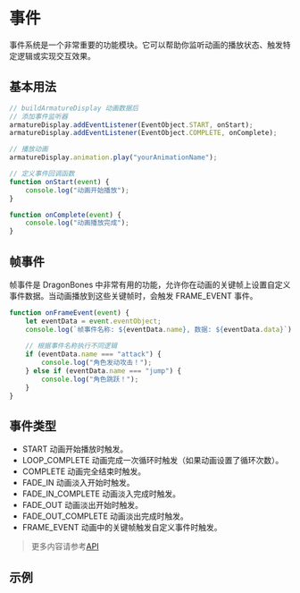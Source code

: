 # 事件
事件系统是一个非常重要的功能模块。它可以帮助你监听动画的播放状态、触发特定逻辑或实现交互效果。
## 基本用法
```ts
// buildArmatureDisplay 动画数据后
// 添加事件监听器
armatureDisplay.addEventListener(EventObject.START, onStart);
armatureDisplay.addEventListener(EventObject.COMPLETE, onComplete);

// 播放动画
armatureDisplay.animation.play("yourAnimationName");

// 定义事件回调函数
function onStart(event) {
    console.log("动画开始播放");
}

function onComplete(event) {
    console.log("动画播放完成");
}
```

## 帧事件
帧事件是 DragonBones 中非常有用的功能，允许你在动画的关键帧上设置自定义事件数据。当动画播放到这些关键帧时，会触发 FRAME_EVENT 事件。
```ts
function onFrameEvent(event) {
    let eventData = event.eventObject;
    console.log(`帧事件名称: ${eventData.name}, 数据: ${eventData.data}`);
    
    // 根据事件名称执行不同逻辑
    if (eventData.name === "attack") {
        console.log("角色发动攻击！");
    } else if (eventData.name === "jump") {
        console.log("角色跳跃！");
    }
}
```
## 事件类型
- START 动画开始播放时触发。
- LOOP_COMPLETE 动画完成一次循环时触发（如果动画设置了循环次数）。
- COMPLETE 动画完全结束时触发。
- FADE_IN 动画淡入开始时触发。
- FADE_IN_COMPLETE 动画淡入完成时触发。
- FADE_OUT 动画淡出开始时触发。
- FADE_OUT_COMPLETE 动画淡出完成时触发。
- FRAME_EVENT 动画中的关键帧触发自定义事件时触发。

> 更多内容请参考[API](../api/8.x/classes/EventObject.md)

## 示例
<!--@include: ../../example/event.md-->